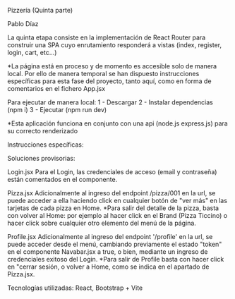 Pizzería (Quinta parte)

Pablo Díaz

La quinta etapa consiste en la implementación de React Router para construir una SPA cuyo enrutamiento responderá a vistas (index, register, login, cart, etc...)

*La página está en proceso y de momento es accesible solo de manera local. Por ello de manera temporal se han dispuesto instrucciones específicas para esta fase del proyecto, tanto aquí, como en forma de comentarios en el fichero App.jsx

Para ejecutar de manera local: 
1 - Descargar
2 - Instalar dependencias (npm i)
3 - Ejecutar (npm run dev) 

*Esta aplicación funciona en conjunto con una api (node.js  express.js) para su correcto renderizado   

Instrucciones específicas:

Soluciones provisorias: 

Login.jsx
Para el Login, las credenciales de acceso (email y contraseña) están comentados en el componente.

Pizza.jsx
Adicionalmente al ingreso del endpoint /pizza/001 en la url, se puede acceder a ella haciendo click en cualquier botón de "ver más" en las tarjetas de cada pizza en Home.
 *Para salir del detalle de la pizza, basta con volver al Home: por ejemplo al hacer click en el Brand (Pizza Ticcino) o hacer click sobre cualquier otro elemento del menú de la página.
 
Profile.jsx
Adicionalmente al ingreso del endpoint '/profile' en la url, se puede acceder desde el menú, cambiando previamente el estado "token" en el componente Navabar.jsx a true, o bien, mediante un ingreso de credenciales exitoso del Login.
 *Para salir de Profile basta con hacer click en "cerrar sesión, o volver a Home, como se indica en el apartado de Pizza.jsx.


Tecnologías utilizadas: React, Bootstrap + Vite
